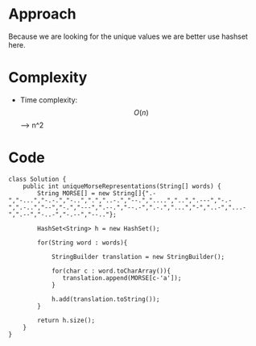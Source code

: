 # Approach
Because we are looking for the unique values we are better use hashset here.

# Complexity
- Time complexity:
$$O(n)$$ --> n^2


# Code
```
class Solution {
    public int uniqueMorseRepresentations(String[] words) {
        String MORSE[] = new String[]{".-","-...","-.-.","-..",".","..-.","--.","....","..",".---","-.-",".-..","--","-.","---",".--.","--.-",".-.","...","-","..-","...-",".--","-..-","-.--","--.."};
        
        HashSet<String> h = new HashSet();

        for(String word : words){

            StringBuilder translation = new StringBuilder();

            for(char c : word.toCharArray()){
               translation.append(MORSE[c-'a']);
            }
            
            h.add(translation.toString());
        }

        return h.size();
    }
}
```